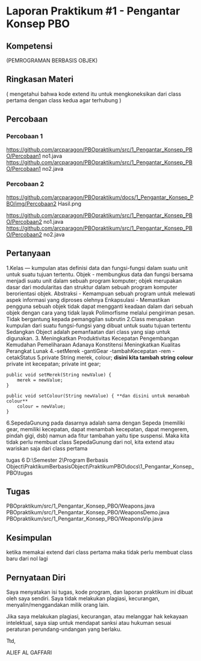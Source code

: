 # Laporan Praktikum #1 - Pengantar Konsep PBO

## Kompetensi

(PEMROGRAMAN BERBASIS OBJEK)

## Ringkasan Materi

( mengetahui bahwa kode extend itu untuk mengkoneksikan dari class pertama dengan class kedua agar terhubung )

## Percobaan

### Percobaan 1


https://github.com/arcparagon/PBOpraktikum/src/1_Pengantar_Konsep_PBO/Percobaan1 no1.java
https://github.com/arcparagon/PBOpraktikum/src/1_Pengantar_Konsep_PBO/Percobaan1 no2.java

### Percobaan 2

https://github.com/arcparagon/PBOpraktikum/docs/1_Pengantar_Konsep_PBO/img/Percobaan2 Hasil.png

https://github.com/arcparagon/PBOpraktikum/src/1_Pengantar_Konsep_PBO/Percobaan2 no1.java
https://github.com/arcparagon/PBOpraktikum/src/1_Pengantar_Konsep_PBO/Percobaan2 no2.java

## Pertanyaan
1.Kelas — kumpulan atas definisi data dan fungsi-fungsi dalam suatu unit untuk suatu tujuan tertentu.
  Objek - membungkus data dan fungsi bersama menjadi suatu unit dalam sebuah program komputer; objek merupakan dasar dari modularitas dan struktur dalam sebuah program komputer berorientasi objek.
  Abstraksi - Kemampuan sebuah program untuk melewati aspek informasi yang diproses olehnya
  Enkapsulasi - Memastikan pengguna sebuah objek tidak dapat mengganti keadaan dalam dari sebuah objek dengan cara yang tidak layak
  Polimorfisme melalui pengiriman pesan. Tidak bergantung kepada pemanggilan subrutin
2.Class merupakan kumpulan dari suatu fungsi-fungsi yang dibuat untuk suatu tujuan tertentu
  Sedangkan Object adalah pemanfaatan dari class yang siap untuk digunakan.
3. Meningkatkan Produktivitas
   Kecepatan Pengembangan
   Kemudahan Pemeliharaan
   Adanaya Konstitensi
   Meningkatkan Kualitas Perangkat Lunak
4.-setMerek
  -gantiGear
  -tambahKecepatan
  -rem
  -cetakStatus
5.private String merek, colour; **disini kita tambah string colour**
    private int kecepatan;
    private int gear;

    public void setMerek(String newValue) {
        merek = newValue;
    }
    
    public void setColour(String newValue) { **dan disini untuk menambah colour**
        colour = newValue;
    }
 6.SepedaGunung pada dasarnya adalah sama dengan Sepeda (memiliki gear,
memiliki kecepatan, dapat menambah kecepatan, dapat mengerem, pindah gigi, dsb) namun ada
fitur tambahan yaitu tipe suspensi. Maka kita tidak perlu membuat class SepedaGunung dari nol, kita extend atau wariskan saja dari class pertama

tugas 6
D:\Semester 2\Program Berbasis Object\PraktikumBerbasisObject\PraktikumPBO\docs\1_Pengantar_Konsep_PBO\tugas

## Tugas



PBOpraktikum/src/1_Pengantar_Konsep_PBO/Weapons.java
PBOpraktikum/src/1_Pengantar_Konsep_PBO/WeaponsDemo.java
PBOpraktikum/src/1_Pengantar_Konsep_PBO/WeaponsVip.java


## Kesimpulan

ketika memakai extend dari class pertama maka tidak perlu membuat class baru dari nol lagi

## Pernyataan Diri

Saya menyatakan isi tugas, kode program, dan laporan praktikum ini dibuat oleh saya sendiri. Saya tidak melakukan plagiasi, kecurangan, menyalin/menggandakan milik orang lain.

Jika saya melakukan plagiasi, kecurangan, atau melanggar hak kekayaan intelektual, saya siap untuk mendapat sanksi atau hukuman sesuai peraturan perundang-undangan yang berlaku.

Ttd,

ALIEF AL GAFFARI
